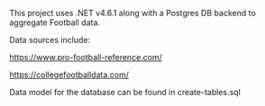 This project uses .NET v4.6.1 along with a Postgres DB backend to aggregate Football data. 

Data sources include:

https://www.pro-football-reference.com/

https://collegefootballdata.com/

Data model for the database can be found in create-tables.sql
